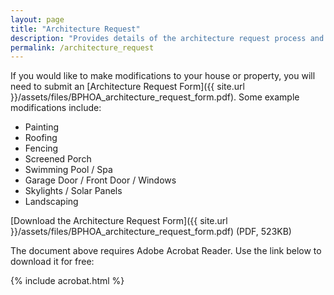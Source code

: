 ```yaml
---
layout: page
title: "Architecture Request"
description: "Provides details of the architecture request process and allows you to download the form digitally"
permalink: /architecture_request
---
```


If you would like to make modifications to your house or property, you will need to submit an [Architecture Request Form]({{ site.url }}/assets/files/BPHOA_architecture_request_form.pdf).  Some example modifications include:

* Painting
* Roofing
* Fencing
* Screened Porch
* Swimming Pool / Spa
* Garage Door / Front Door / Windows
* Skylights / Solar Panels
* Landscaping

[Download the Architecture Request Form]({{ site.url }}/assets/files/BPHOA_architecture_request_form.pdf) (PDF, 523KB)

The document above requires Adobe Acrobat Reader.  Use the link below to download it for free:

{% include acrobat.html %}